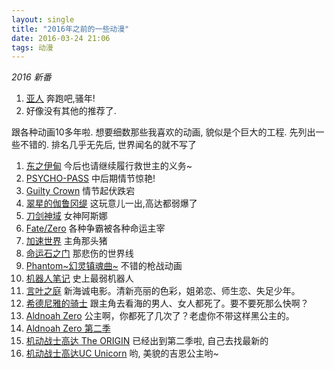 ```yaml
---
layout: single
title: "2016年之前的一些动漫"
date: 2016-03-24 21:06
tags: 动漫
---
```

*2016 新番*

1. [亚人](http://www.verycd.com/entries/809057/) 奔跑吧,骚年!
2. 好像没有其他的推荐了.

跟各种动画10多年啦. 想要细数那些我喜欢的动画, 貌似是个巨大的工程.
先列出一些不错的.
排名几乎无先后, 世界闻名的就不写了

1. [东之伊甸](http://www.verycd.com/entries/521187/) 今后也请继续履行救世主的义务~
2. [PSYCHO-PASS](http://www.verycd.com/entries/668697/) 中后期情节惊艳!
3. [Guilty Crown](http://www.verycd.com/entries/526258/) 情节起伏跌宕
4. [翠星的伽鲁冈缇](http://www.verycd.com/entries/767158/) 这玩意儿一出,高达都弱爆了
5. [刀剑神域](http://www.verycd.com/entries/530235/) 女神阿斯娜
6. [Fate/Zero](http://www.verycd.com/entries/521507/) 各种争霸被各种命运主宰
7. [加速世界](http://www.verycd.com/entries/530234/) 主角那头猪
8. [命运石之门](http://www.verycd.com/entries/519147/) 那悲伤的世界线
9. [Phantom~幻灵镇魂曲~](http://www.verycd.com/entries/520355/) 不错的枪战动画
10. [机器人笔记](http://www.verycd.com/entries/668321/) 史上最弱机器人
11. [言叶之庭](http://www.verycd.com/entries/769253/) 新海诚电影。清新亮丽的色彩，姐弟恋、师生恋、失足少年。
12. [希德尼雅的骑士](http://www.verycd.com/entries/781310/) 跟主角去看海的男人、女人都死了。要不要死那么快啊？
13. [Aldnoah Zero](http://www.verycd.com/topics/2973152/) 公主啊，你都死了几次了？老虚你不带这样黑公主的。
14. [Aldnoah Zero 第二季](http://www.verycd.com/entries/799870/)
15. [机动战士高达 The ORIGIN](http://www.verycd.com/entries/776169/) 已经出到第二季啦, 自己去找最新的
16. [机动战士高达UC Unicorn](http://www.verycd.com/entries/777949/) 哟, 美貌的吉恩公主哟~